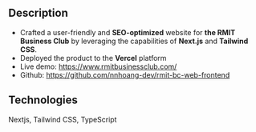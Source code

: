 ## Description

- Crafted a user-friendly and **SEO-optimized** website for **the RMIT Business Club** by leveraging the capabilities of **Next.js** and **Tailwind CSS**.
- Deployed the product to the **Vercel** platform
- Live demo:  https://www.rmitbusinessclub.com/
- Github:  https://github.com/nnhoang-dev/rmit-bc-web-frontend

## Technologies 

Nextjs, Tailwind CSS, TypeScript
